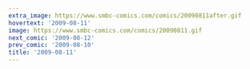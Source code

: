 ```yaml
---
extra_image: https://www.smbc-comics.com/comics/20090811after.gif
hovertext: '2009-08-11'
image: https://www.smbc-comics.com/comics/20090811.gif
next_comic: '2009-08-12'
prev_comic: '2009-08-10'
title: '2009-08-11'
---
```


